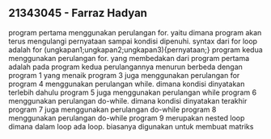 ## 21343045 - Farraz Hadyan
program pertama menggunakan perulangan for. yaitu dimana program akan terus mengulangi pernyataan sampai kondisi dipenuhi. syntax dari for loop adalah for (ungkapan1;ungkapan2;ungkapan3){pernyataan;}
program kedua menggunakan perulangan for. yang membedakan dari program pertama adalah pada program kedua perulangannya menurun berbeda dengan program 1 yang menaik
program 3 juga menggunakan perulangan for
program 4 menggunakan perulangan while. dimana kondisi dinyatakan terlebih dahulu
program 5 juga menggunakan perulangan while
program 6 menggunakan perulangan do-while. dimana kondisi dinyatakan terakhir
program 7 juga menggunakan perulangan do-while
program 8 menggunakan perulangan do-while
program 9 merupakan nested loop dimana dalam loop ada loop. biasanya digunakan untuk membuat matriks
